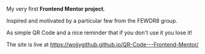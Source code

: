 My very first **Frontend Mentor project**. 

Inspired and motivated by a particular few from the FEWDR8 group.

As simple QR Code and a nice reminder that if you don't use it you lose it!

The site is live at https://wojjygithub.github.io/QR-Code---Frontend-Mentor/
